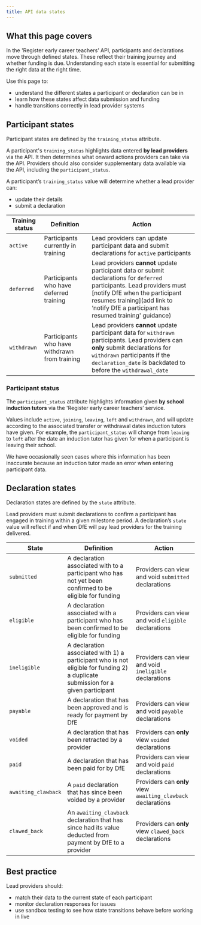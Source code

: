 ```yaml
---
title: API data states
---
```


## What this page covers  

In the 'Register early career teachers’ API, participants and declarations move through defined states. These reflect their training journey and whether funding is due. Understanding each state is essential for submitting the right data at the right time. 

Use this page to: 

* understand the different states a participant or declaration can be in
* learn how these states affect data submission and funding
* handle transitions correctly in lead provider systems 

## Participant states 

Participant states are defined by the `training_status` attribute. 

A participant's `training_status` highlights data entered **by lead providers** via the API. It then determines what onward actions providers can take via the API. Providers should also consider supplementary data available via the API, including the `participant_status`. 

A participant’s `training_status` value will determine whether a lead provider can: 

* update their details
* submit a declaration 

| Training status | Definition | Action | 
| -------- | -------- | -------- | 
| `active`     | Participants currently in training     | Lead providers can update participant data and submit declarations for `active` participants     | 
| `deferred`     | Participants who have deferred training     | Lead providers **cannot** update participant data or submit declarations for `deferred` participants. Lead providers must [notify DfE when the participant resumes training](add link to ‘notify DfE a participant has resumed training' guidance)    | 
| `withdrawn`     | Participants who have withdrawn from training     | Lead providers **cannot** update participant data for `withdrawn` participants. Lead providers can **only** submit declarations for `withdrawn` participants if the `declaration_date` is backdated to before the `withdrawal_date`    | 

### Participant status

The `participant_status` attribute highlights information given **by school induction tutors** via the 'Register early career teachers’ service. 

Values include `active`, `joining`, `leaving`, `left` and `withdrawn`, and will update according to the associated transfer or withdrawal dates induction tutors have given. For example, the `participant_status` will change from `leaving` to `left` after the date an induction tutor has given for when a participant is leaving their school. 

We have occasionally seen cases where this information has been inaccurate because an induction tutor made an error when entering participant data. 

## Declaration states 

Declaration states are defined by the `state` attribute. 

Lead providers must submit declarations to confirm a participant has engaged in training within a given milestone period. A declaration’s `state` value will reflect if and when DfE will pay lead providers for the training delivered. 

| State | Definition | Action | 
| -------- | -------- | -------- | 
| `submitted`     | A declaration associated with to a participant who has not yet been confirmed to be eligible for funding    | Providers can view and void `submitted` declarations    | 
| `eligible`     | A declaration associated with a participant who has been confirmed to be eligible for funding     | Providers can view and void `eligible` declarations    | 
| `ineligible`     | A declaration associated with 1) a participant who is not eligible for funding 2) a duplicate submission for a given participant    | Providers can view and void `ineligible` declarations     | 
| `payable`     | A declaration that has been approved and is ready for payment by DfE    | Providers can view and void `payable` declarations     | 
| `voided`     | A declaration that has been retracted by a provider    | Providers can **only** view `voided` declarations   | 
| `paid`     | A declaration that has been paid for by DfE    | Providers can view and void `paid` declarations     | 
| `awaiting_clawback`     | A `paid` declaration that has since been voided by a provider    | Providers can **only** view `awaiting_clawback` declarations     | 
| `clawed_back`     | An `awaiting_clawback` declaration that has since had its value deducted from payment by DfE to a provider     | Providers can **only** view `clawed_back` declarations     | 

## Best practice 

Lead providers should:  

* match their data to the current state of each participant
* monitor declaration responses for issues
* use sandbox testing to see how state transitions behave before working in live 
